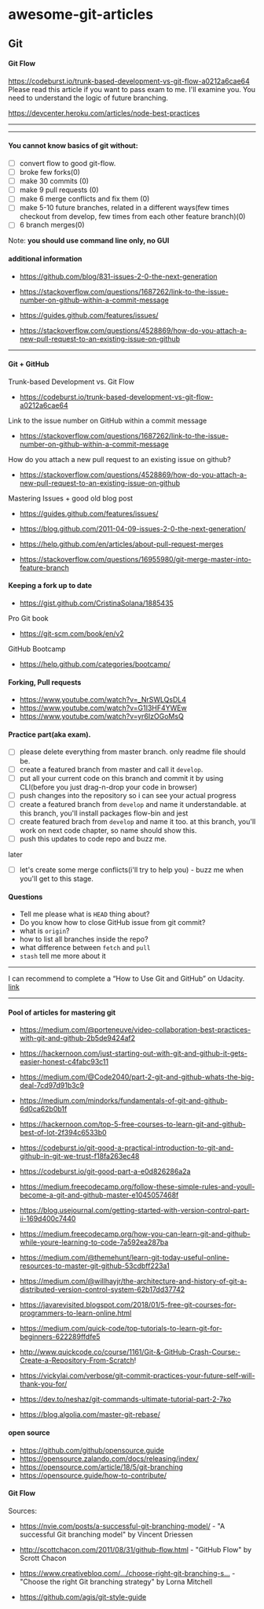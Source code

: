 # awesome-git-articles

## Git

#### Git Flow
https://codeburst.io/trunk-based-development-vs-git-flow-a0212a6cae64 
Please read this article if you want to pass exam to me. I'll examine you. 
You need to understand the logic of future branching.

https://devcenter.heroku.com/articles/node-best-practices

---
---

#### You cannot know basics of git without:

- [ ] convert flow to good git-flow.
- [ ] broke few forks(0)
- [ ] make 30 commits (0)
- [ ] make 9 pull requests (0)
- [ ] make 6 merge conflicts and fix them (0)
- [ ] make 5-10 future branches, related in a different ways(few times checkout from develop, few times from each other feature branch)(0)
- [ ] 6 branch merges(0)

Note: **you should use command line only, no GUI**

#### additional information
- https://github.com/blog/831-issues-2-0-the-next-generation
- https://stackoverflow.com/questions/1687262/link-to-the-issue-number-on-github-within-a-commit-message
- https://guides.github.com/features/issues/

- https://stackoverflow.com/questions/4528869/how-do-you-attach-a-new-pull-request-to-an-existing-issue-on-github

---

#### Git + GitHub
Trunk-based Development vs. Git Flow
- https://codeburst.io/trunk-based-development-vs-git-flow-a0212a6cae64

Link to the issue number on GitHub within a commit message
- https://stackoverflow.com/questions/1687262/link-to-the-issue-number-on-github-within-a-commit-message

How do you attach a new pull request to an existing issue on github?
- https://stackoverflow.com/questions/4528869/how-do-you-attach-a-new-pull-request-to-an-existing-issue-on-github

Mastering Issues + good old blog post
- https://guides.github.com/features/issues/
- https://blog.github.com/2011-04-09-issues-2-0-the-next-generation/

- https://help.github.com/en/articles/about-pull-request-merges
- https://stackoverflow.com/questions/16955980/git-merge-master-into-feature-branch

#### Keeping a fork up to date
- https://gist.github.com/CristinaSolana/1885435

Pro Git book
- https://git-scm.com/book/en/v2

GitHub Bootcamp
- https://help.github.com/categories/bootcamp/


#### Forking, Pull requests
- https://www.youtube.com/watch?v=_NrSWLQsDL4
- https://www.youtube.com/watch?v=G1I3HF4YWEw
- https://www.youtube.com/watch?v=yr6IzOGoMsQ


#### Practice part(aka exam). 
- [ ] please delete everything from master branch. only readme file should be.
- [ ] create a featured branch from master and call it `develop`.
- [ ] put all your current code on this branch and commit it by using CLI(before you just drag-n-drop your code in browser)
- [ ] push changes into the repository so i can see your actual progress
- [ ] create a featured branch from `develop` and name it understandable. at this branch, you'll install packages flow-bin and jest
- [ ] create featured brach from `develop` and name it too. at this branch, you'll work on next code chapter, so name should show this. 
- [ ] push this updates to code repo and buzz me.

later
- [ ] let's create some merge conflicts(i'll try to help you) - buzz me when you'll get to this stage.


#### Questions
- Tell me please what is `HEAD` thing about?
- Do you know how to close GitHub issue from git commit?
- what is `origin`?
- how to list all branches inside the repo?
- what difference between `fetch` and `pull`
- `stash` tell me more about it

---

I can recommend to complete a “How to Use Git and GitHub” on Udacity.
[link](https://www.udacity.com/course/how-to-use-git-and-github--ud775)

---

#### Pool of articles for mastering git

- https://medium.com/@porteneuve/video-collaboration-best-practices-with-git-and-github-2b5de9424af2

- https://hackernoon.com/just-starting-out-with-git-and-github-it-gets-easier-honest-c4fabc93c11


- https://medium.com/@Code2040/part-2-git-and-github-whats-the-big-deal-7cd97d91b3c9
- https://medium.com/mindorks/fundamentals-of-git-and-github-6d0ca62b0b1f
- https://hackernoon.com/top-5-free-courses-to-learn-git-and-github-best-of-lot-2f394c6533b0
- https://codeburst.io/git-good-a-practical-introduction-to-git-and-github-in-git-we-trust-f18fa263ec48
- https://codeburst.io/git-good-part-a-e0d826286a2a
- https://medium.freecodecamp.org/follow-these-simple-rules-and-youll-become-a-git-and-github-master-e1045057468f
- https://blog.usejournal.com/getting-started-with-version-control-part-ii-169d400c7440
- https://medium.freecodecamp.org/how-you-can-learn-git-and-github-while-youre-learning-to-code-7a592ea287ba
- https://medium.com/@themehunt/learn-git-today-useful-online-resources-to-master-git-github-53cdbff223a1
- https://medium.com/@willhayjr/the-architecture-and-history-of-git-a-distributed-version-control-system-62b17dd37742
- https://javarevisited.blogspot.com/2018/01/5-free-git-courses-for-programmers-to-learn-online.html
- https://medium.com/quick-code/top-tutorials-to-learn-git-for-beginners-622289ffdfe5
- http://www.quickcode.co/course/1161/Git-&-GitHub-Crash-Course:-Create-a-Repository-From-Scratch!
- https://vickylai.com/verbose/git-commit-practices-your-future-self-will-thank-you-for/
- https://dev.to/neshaz/git-commands-ultimate-tutorial-part-2-7ko
- https://blog.algolia.com/master-git-rebase/

#### open source
- https://github.com/github/opensource.guide
- https://opensource.zalando.com/docs/releasing/index/
- https://opensource.com/article/18/5/git-branching
- https://opensource.guide/how-to-contribute/



#### Git Flow
Sources:
- https://nvie.com/posts/a-successful-git-branching-model/ - "A successful Git branching model" by Vincent Driessen
- http://scottchacon.com/2011/08/31/github-flow.html - "GitHub Flow" by Scrott Chacon
- https://www.creativebloq.com/…/choose-right-git-branching-s… - "Choose the right Git branching strategy" by Lorna Mitchell


- https://github.com/agis/git-style-guide
